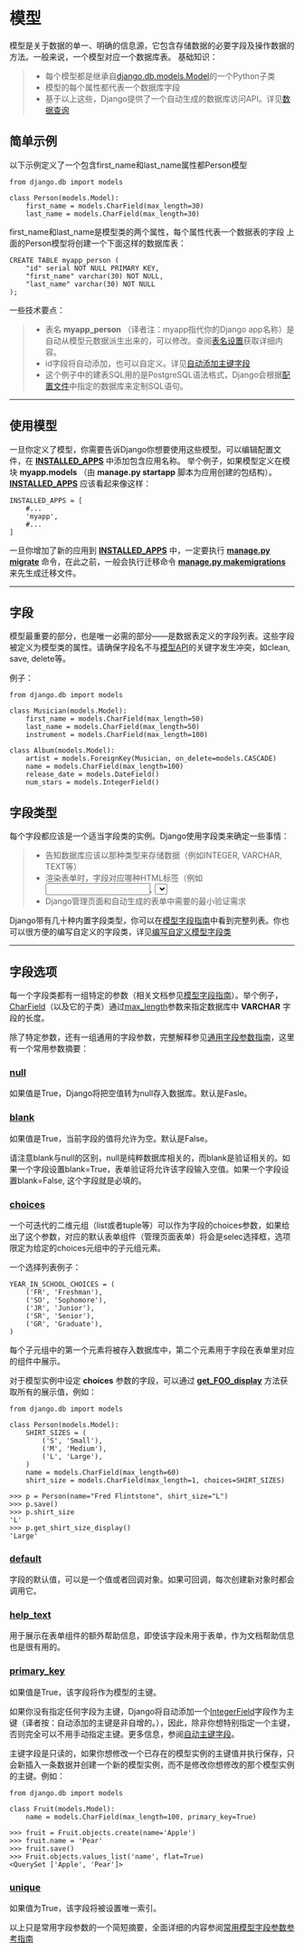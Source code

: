 # 模型

模型是关于数据的单一、明确的信息源，它包含存储数据的必要字段及操作数据的方法。一般来说，一个模型对应一个数据库表。 
基础知识： 
> * 每个模型都是继承自[django.db.models.Model](https://docs.djangoproject.com/zh-hans/2.0/ref/models/instances/#django.db.models.Model)的一个Python子类
> * 模型的每个属性都代表一个数据库字段 
> * 基于以上这些，Django提供了一个自动生成的数据库访问API。详见[数据查询](queries.md)

## <span id="simple-example">简单示例</span>

以下示例定义了一个包含first_name和last_name属性都Person模型 

```
from django.db import models

class Person(models.Model):
	first_name = models.CharField(max_length=30)
	last_name = models.CharField(max_length=30)

```

first_name和last_name是模型类的两个属性，每个属性代表一个数据表的字段 
上面的Person模型将创建一个下面这样的数据库表： 

```
CREATE TABLE myapp_person (
    "id" serial NOT NULL PRIMARY KEY,
    "first_name" varchar(30) NOT NULL,
    "last_name" varchar(30) NOT NULL
);
```

一些技术要点： 
> * 表名 **myapp_person** （译者注：myapp指代你的Django app名称）是自动从模型元数据派生出来的，可以修改。查阅[表名设置](https://docs.djangoproject.com/zh-hans/2.0/ref/models/options/#table-names)获取详细内容。 
> * id字段将自动添加，也可以自定义。详见[自动添加主键字段]() 
> * 这个例子中的建表SQL用的是PostgreSQL语法格式，Django会根据[配置文件]()中指定的数据库来定制SQL语句。 

---

## 使用模型

一旦你定义了模型，你需要告诉Django你想要使用这些模型。可以编辑配置文件，在 **[INSTALLED_APPS](https://docs.djangoproject.com/zh-hans/2.0/ref/settings/#std:setting-INSTALLED_APPS)** 中添加包含应用名称。
举个例子，如果模型定义在模块 **myapp.models** （由 **manage.py startapp** 脚本为应用创建的包结构）。 **[INSTALLED_APPS](https://docs.djangoproject.com/zh-hans/2.0/ref/settings/#std:setting-INSTALLED_APPS)** 应该看起来像这样：

```
INSTALLED_APPS = [
    #...
    'myapp',
    #...
]
```

一旦你增加了新的应用到 **[INSTALLED_APPS](https://docs.djangoproject.com/zh-hans/2.0/ref/settings/#std:setting-INSTALLED_APPS)** 中，一定要执行 **[manage.py migrate](https://docs.djangoproject.com/zh-hans/2.0/ref/django-admin/#django-admin-migrate)** 命令，在此之前，一般会执行迁移命令 **[manage.py makemigrations](https://docs.djangoproject.com/zh-hans/2.0/ref/django-admin/#django-admin-makemigrations)** 来先生成迁移文件。 

---

## 字段

模型最重要的部分，也是唯一必需的部分——是数据表定义的字段列表。这些字段被定义为模型类的属性。请确保字段名不与[模型API](https://docs.djangoproject.com/zh-hans/2.0/ref/models/instances/)的关键字发生冲突，如clean, save, delete等。


例子：

```
from django.db import models

class Musician(models.Model):
    first_name = models.CharField(max_length=50)
    last_name = models.CharField(max_length=50)
    instrument = models.CharField(max_length=100)

class Album(models.Model):
    artist = models.ForeignKey(Musician, on_delete=models.CASCADE)
    name = models.CharField(max_length=100)
    release_date = models.DateField()
    num_stars = models.IntegerField()
```

## 字段类型

每个字段都应该是一个适当字段类的实例。Django使用字段类来确定一些事情：
> * 告知数据库应该以那种类型来存储数据（例如INTEGER, VARCHAR, TEXT等）
> * 渲染表单时，字段对应哪种HTML标签（例如<input type="text">, <select>等） 
> * Django管理页面和自动生成的表单中需要的最小验证需求

Django带有几十种内置字段类型，你可以在[模型字段指南](https://docs.djangoproject.com/en/2.0/ref/models/fields/#model-field-types)中看到完整列表。你也可以很方便的编写自定义的字段类，详见[编写自定义模型字段类](https://docs.djangoproject.com/en/2.0/howto/custom-model-fields/)

---

## 字段选项

每一个字段类都有一组特定的参数（相关文档参见[模型字段指南](https://docs.djangoproject.com/en/2.0/ref/models/fields/#model-field-types)）。举个例子，[CharField](https://docs.djangoproject.com/en/2.0/ref/models/fields/#django.db.models.CharField)（以及它的子类）通过[max_length](https://docs.djangoproject.com/en/2.0/ref/models/fields/#django.db.models.CharField.max_length)参数来指定数据库中 **VARCHAR** 字段的长度。

除了特定参数，还有一组通用的字段参数，完整解释参见[通用字段参数指南](https://docs.djangoproject.com/en/2.0/ref/models/fields/#common-model-field-options)，这里有一个常用参数摘要：

### [null](https://docs.djangoproject.com/en/2.0/ref/models/fields/#django.db.models.Field.null)

如果值是True，Django将把空值转为null存入数据库。默认是Fasle。

### [blank](https://docs.djangoproject.com/en/2.0/ref/models/fields/#django.db.models.Field.blank)

如果值是True，当前字段的值将允许为空。默认是False。

请注意blank与null的区别，null是纯粹数据库相关的，而blank是验证相关的。如果一个字段设置blank=True，表单验证将允许该字段输入空值。如果一个字段设置blank=False, 这个字段就是必填的。

### [choices](https://docs.djangoproject.com/en/2.0/ref/models/fields/#django.db.models.Field.choices)

一个可迭代的二维元组（list或者tuple等）可以作为字段的choices参数，如果给出了这个参数，对应的默认表单组件（管理页面表单）将会是selec选择框，选项限定为给定的choices元组中的子元组元素。

一个选择列表例子：

```
YEAR_IN_SCHOOL_CHOICES = (
    ('FR', 'Freshman'),
    ('SO', 'Sophomore'),
    ('JR', 'Junior'),
    ('SR', 'Senior'),
    ('GR', 'Graduate'),
)
```

每个子元组中的第一个元素将被存入数据库中，第二个元素用于字段在表单里对应的组件中展示。

对于模型实例中设定 **choices** 参数的字段，可以通过 **[get_FOO_display](https://docs.djangoproject.com/en/2.0/ref/models/instances/#django.db.models.Model.get_FOO_display)** 方法获取所有的展示值，例如：

```
from django.db import models

class Person(models.Model):
    SHIRT_SIZES = (
        ('S', 'Small'),
        ('M', 'Medium'),
        ('L', 'Large'),
    )
    name = models.CharField(max_length=60)
    shirt_size = models.CharField(max_length=1, choices=SHIRT_SIZES)
```

```
>>> p = Person(name="Fred Flintstone", shirt_size="L")
>>> p.save()
>>> p.shirt_size
'L'
>>> p.get_shirt_size_display()
'Large'
```

### [default](https://docs.djangoproject.com/en/2.0/ref/models/fields/#django.db.models.Field.default)

字段的默认值，可以是一个值或者回调对象。如果可回调，每次创建新对象时都会调用它。

### [help_text](https://docs.djangoproject.com/en/2.0/ref/models/fields/#django.db.models.Field.help_text)

用于展示在表单组件的额外帮助信息，即使该字段未用于表单，作为文档帮助信息也是很有用的。

### [primary_key](https://docs.djangoproject.com/en/2.0/ref/models/fields/#django.db.models.Field.primary_key)

如果值是True，该字段将作为模型的主键。

如果你没有指定任何字段为主键，Django将自动添加一个[IntegerField](https://docs.djangoproject.com/en/2.0/ref/models/fields/#django.db.models.IntegerField)字段作为主键（译者按：自动添加的主键是非自增的。），因此，除非你想特别指定一个主键，否则完全可以不用手动指定主键。更多信息，参阅[自动主键字段](https://docs.djangoproject.com/en/2.0/topics/db/models/#automatic-primary-key-fields)。

主键字段是只读的，如果你想修改一个已存在的模型实例的主键值并执行保存，只会新插入一条数据并创建一个新的模型实例，而不是修改你想修改的那个模型实例的主键。例如：

```
from django.db import models

class Fruit(models.Model):
    name = models.CharField(max_length=100, primary_key=True)
```

```
>>> fruit = Fruit.objects.create(name='Apple')
>>> fruit.name = 'Pear'
>>> fruit.save()
>>> Fruit.objects.values_list('name', flat=True)
<QuerySet ['Apple', 'Pear']>
```

### [unique](https://docs.djangoproject.com/en/2.0/ref/models/fields/#django.db.models.Field.unique)

如果值为True，该字段将被设置唯一索引。

以上只是常用字段参数的一个简短摘要，全面详细的内容参阅[常用模型字段参数参考指南](https://docs.djangoproject.com/en/2.0/ref/models/fields/#common-model-field-options)
















